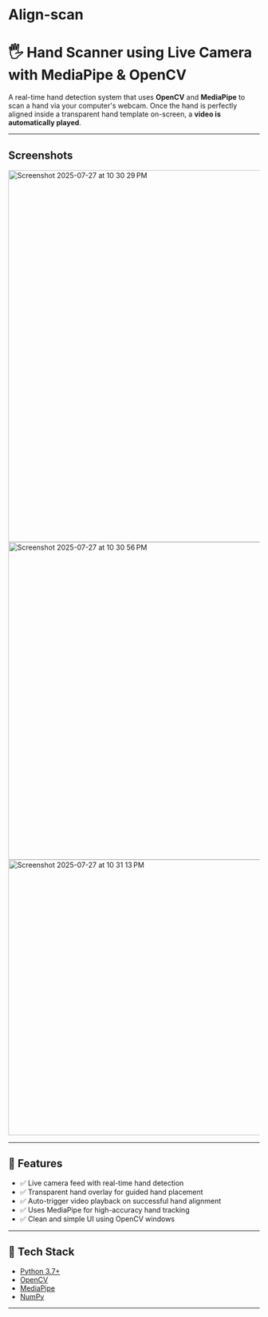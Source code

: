 # Align-scan
# 🖐️ Hand Scanner using Live Camera with MediaPipe & OpenCV

A real-time hand detection system that uses **OpenCV** and **MediaPipe** to scan a hand via your computer's webcam. Once the hand is perfectly aligned inside a transparent hand template on-screen, a **video is automatically played**.

---

## Screenshots
<img width="1271" height="746" alt="Screenshot 2025-07-27 at 10 30 29 PM" src="https://github.com/user-attachments/assets/8dfc9a6e-d654-4758-81ba-b697e9b2d6b2" />
<img width="672" height="637" alt="Screenshot 2025-07-27 at 10 30 56 PM" src="https://github.com/user-attachments/assets/7ff115e3-1490-4246-bfe8-b5d4fbdcca76" />
<img width="817" height="553" alt="Screenshot 2025-07-27 at 10 31 13 PM" src="https://github.com/user-attachments/assets/ebecca91-008a-4645-9d7b-7a1b86dea285" />




---

## 🚀 Features

- ✅ Live camera feed with real-time hand detection
- ✅ Transparent hand overlay for guided hand placement
- ✅ Auto-trigger video playback on successful hand alignment
- ✅ Uses MediaPipe for high-accuracy hand tracking
- ✅ Clean and simple UI using OpenCV windows

---

## 🧠 Tech Stack

- [Python 3.7+](https://www.python.org/)
- [OpenCV](https://opencv.org/)
- [MediaPipe](https://mediapipe.dev/)
- [NumPy](https://numpy.org/)

---



